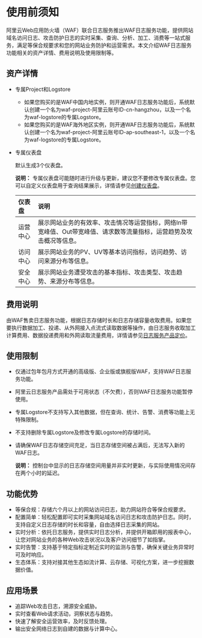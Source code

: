 # 使用前须知

阿里云Web应用防火墙（WAF）联合日志服务推出WAF日志服务功能，提供网站域名访问日志、攻击防护日志的实时采集、查询、分析、加工、消费等一站式服务，满足等保合规要求和您的网站业务防护和运营需求。本文介绍WAF日志服务功能相关的资产详情、费用说明及使用限制等。

## 资产详情

-   专属Project和Logstore
    -   如果您购买的是WAF中国内地实例，则开通WAF日志服务功能后，系统默认创建一个名为waf-project-阿里云账号ID-cn-hangzhou，以及一个名为waf-logstore的专属Logstore。
    -   如果您购买的是WAF海外地区实例，则开通WAF日志服务功能后，系统默认创建一个名为waf-project-阿里云账号ID-ap-southeast-1，以及一个名为waf-logstore的专属Logstore。
-   专属仪表盘

    默认生成3个仪表盘。

    **说明：** 专属仪表盘可能随时进行升级与更新，建议您不要修改专属仪表盘。您可以自定义仪表盘用于查询结果展示，详情请参见[创建仪表盘](/intl.zh-CN/可视化与告警/仪表盘/创建仪表盘.md)。

    |仪表盘|说明|
    |:--|:-|
    |运营中心|展示网站业务的有效率、攻击情况等运营指标，网络In带宽峰值、Out带宽峰值、请求数等流量指标，运营趋势及攻击概况等信息。|
    |访问中心|展示网站业务的PV、UV等基本访问指标，访问趋势、访问来源分布等信息。|
    |安全中心|展示网站业务遭受攻击的基本指标、攻击类型、攻击趋势、来源分布等信息。|


## 费用说明

由WAF售卖日志服务功能，根据日志存储时长和日志存储容量收取费用。如果您要执行数据加工、投递、从外网接入点流式读取数据等操作，由日志服务收取加工计算费用、数据投递费用和外网读取流量费用，详情请参见[日志服务产品定价](https://www.alibabacloud.com/product/log-service/pricing?spm=a3c0i.139163.9288850920.1.7690637avzyiqo)。

## 使用限制

-   仅通过包年包月方式开通的高级版、企业版或旗舰版WAF，支持WAF日志服务功能。
-   阿里云日志服务产品需处于可用状态（不欠费），否则WAF日志服务功能暂停使用。
-   专属Logstore不支持写入其他数据，但在查询、统计、告警、消费等功能上无特殊限制。
-   不支持删除专属Logstore及修改专属Logstore的存储时间。
-   请确保WAF日志存储空间充足，当日志存储空间被占满后，无法写入新的WAF日志。

    **说明：** 控制台中显示的日志存储空间用量并非实时更新，与实际使用情况间存在两个小时的延迟。


## 功能优势

-   等保合规：存储六个月以上的网站访问日志，助力网站符合等保合规要求。
-   配置简单：轻松配置即可实时采集网站域名访问日志和攻击防护日志。同时，支持自定义日志存储的时长和容量，自由选择日志采集的网站。
-   实时分析：依托日志服务，提供实时日志分析，并提供开箱即用的报表中心，让您对网站业务的各种Web攻击状况以及客户访问细节了如指掌。
-   实时告警：支持基于特定指标定制近实时的监测与告警，确保关键业务异常时可及时响应。
-   生态体系：支持对接其他生态如流计算、云存储、可视化方案，进一步挖掘数据价值。

## 应用场景

-   追踪Web攻击日志，溯源安全威胁。
-   实时查看Web请求活动，洞察状态与趋势。
-   快速了解安全运营效率，及时反馈处理。
-   输出安全网络日志到自建的数据与计算中心。

